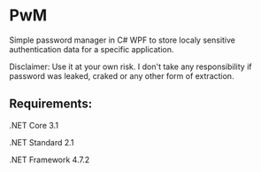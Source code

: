 # PwM
Simple password manager in C# WPF  to store localy sensitive authentication data for a specific application. 

Disclaimer: Use it at your own risk. I don't take any responsibility if password was leaked, craked or any other form of extraction.


## Requirements:

.NET Core 3.1

.NET Standard 2.1

.NET Framework 4.7.2
